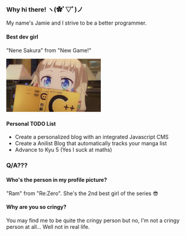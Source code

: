 ### Why hi there! ヽ(✿ﾟ▽ﾟ)ノ

My name's Jamie and I strive to be a better programmer.

#### Best dev girl
"Nene Sakura" from "New Game!" 

<img src="/assets/Sakura_Nene_CPP.jpg"
     style="width: 50%;" />

#### Personal TODO List
- Create a personalized blog with an integrated Javascript CMS
- Create a Anilist Blog that automatically tracks your manga list
- Advance to Kyu 5 (Yes I suck at maths)

### Q/A???
#### Who's the person in my profile picture?
"Ram" from "Re:Zero". She's the 2nd best girl of the series 😎 

#### Why are you so cringy?
You may find me to be quite the cringy person but no, I'm not a cringy person at all... Well not in real life. 


<!--
**NectoJ/NectoJ** is a ✨ _special_ ✨ repository because its `README.md` (this file) appears on your GitHub profile.

Here are some ideas to get you started:

- 🔭 I’m currently working on ...
- 🌱 I’m currently learning ...
- 👯 I’m looking to collaborate on ...
- 🤔 I’m looking for help with ...
- 💬 Ask me about ...
- 📫 How to reach me: ...
- 😄 Pronouns: ...
- ⚡ Fun fact: ...
-->
